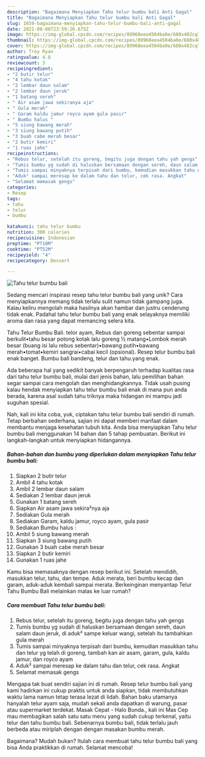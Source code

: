 ```yaml
---
description: "Bagaimana Menyiapkan Tahu telur bumbu bali Anti Gagal"
title: "Bagaimana Menyiapkan Tahu telur bumbu bali Anti Gagal"
slug: 1659-bagaimana-menyiapkan-tahu-telur-bumbu-bali-anti-gagal
date: 2021-08-06T23:59:26.675Z
image: https://img-global.cpcdn.com/recipes/89968eea4504ba0e/680x482cq70/tahu-telur-bumbu-bali-foto-resep-utama.jpg
thumbnail: https://img-global.cpcdn.com/recipes/89968eea4504ba0e/680x482cq70/tahu-telur-bumbu-bali-foto-resep-utama.jpg
cover: https://img-global.cpcdn.com/recipes/89968eea4504ba0e/680x482cq70/tahu-telur-bumbu-bali-foto-resep-utama.jpg
author: Troy Ryan
ratingvalue: 4.8
reviewcount: 3
recipeingredient:
- "2 butir telur"
- "4 tahu kotak"
- "2 lembar daun salam"
- "2 lembar daun jeruk"
- "1 batang sereh"
- " Air asam jawa sekiranya aja"
- " Gula merah"
- " Garam kaldu jamur royco ayam gula pasir"
- " Bumbu halus "
- "5 siung bawang merah"
- "3 siung bawang putih"
- "3 buah cabe merah besar"
- "2 butir kemiri"
- "1 ruas jahe"
recipeinstructions:
- "Rebus telur, setelah itu goreng, begitu juga dengan tahu yah gengs"
- "Tumis bumbu yg sudah di haluskan bersamaan dengan sereh, daun salam daun jeruk, di aduk² sampe keluar wangi, setelah itu tambahkan gula merah"
- "Tumis sampai minyaknya terpisah dari bumbu, kemudian masukkan tahu dan telur yg telah di goreng, tambah kan air asam, garam, gula, kaldu jamur, dan royco ayam"
- "Aduk² sampai meresap ke dalam tahu dan telur, cek rasa. Angkat"
- "Selamat memasak gengs"
categories:
- Resep
tags:
- tahu
- telur
- bumbu

katakunci: tahu telur bumbu 
nutrition: 300 calories
recipecuisine: Indonesian
preptime: "PT10M"
cooktime: "PT52M"
recipeyield: "4"
recipecategory: Dessert

---
```



![Tahu telur bumbu bali](https://img-global.cpcdn.com/recipes/89968eea4504ba0e/680x482cq70/tahu-telur-bumbu-bali-foto-resep-utama.jpg)

Sedang mencari inspirasi resep tahu telur bumbu bali yang unik? Cara menyiapkannya memang tidak terlalu sulit namun tidak gampang juga. Kalau keliru mengolah maka hasilnya akan hambar dan justru cenderung tidak enak. Padahal tahu telur bumbu bali yang enak selayaknya memiliki aroma dan rasa yang dapat memancing selera kita.

Tahu Telur Bumbu Bali. telor ayam, Rebus dan goreng sebentar sampai berkulit•tahu besar potong kotak lalu goreng ½ matang•Lombok merah besar (buang isi lalu rebus sebentar)•bawang putih•bawang merah•tomat•kemiri sangrai•cabai kecil (opsional). Resep telur bumbu bali enak banget. Bumbu bali bandeng, telur dan tahu.yang enak.

Ada beberapa hal yang sedikit banyak berpengaruh terhadap kualitas rasa dari tahu telur bumbu bali, mulai dari jenis bahan, lalu pemilihan bahan segar sampai cara mengolah dan menghidangkannya. Tidak usah pusing kalau hendak menyiapkan tahu telur bumbu bali enak di mana pun anda berada, karena asal sudah tahu triknya maka hidangan ini mampu jadi suguhan spesial.


Nah, kali ini kita coba, yuk, ciptakan tahu telur bumbu bali sendiri di rumah. Tetap berbahan sederhana, sajian ini dapat memberi manfaat dalam membantu menjaga kesehatan tubuh kita. Anda bisa menyiapkan Tahu telur bumbu bali menggunakan 14 bahan dan 5 tahap pembuatan. Berikut ini langkah-langkah untuk menyiapkan hidangannya.

<!--inarticleads1-->

##### Bahan-bahan dan bumbu yang diperlukan dalam menyiapkan Tahu telur bumbu bali:

1. Siapkan 2 butir telur
1. Ambil 4 tahu kotak
1. Ambil 2 lembar daun salam
1. Sediakan 2 lembar daun jeruk
1. Gunakan 1 batang sereh
1. Siapkan  Air asam jawa sekira²nya aja
1. Sediakan  Gula merah
1. Sediakan  Garam, kaldu jamur, royco ayam, gula pasir
1. Sediakan  Bumbu halus :
1. Ambil 5 siung bawang merah
1. Siapkan 3 siung bawang putih
1. Gunakan 3 buah cabe merah besar
1. Siapkan 2 butir kemiri
1. Gunakan 1 ruas jahe


Kamu bisa memasaknya dengan resep berikut ini. Setelah mendidih, masukkan telur, tahu, dan tempe. Aduk merata, beri bumbu kecap dan garam, aduk-aduk kembali sampai merata. Berkeinginan menyantap Telur Tahu Bumbu Bali melainkan malas ke luar rumah? 

<!--inarticleads2-->

##### Cara membuat Tahu telur bumbu bali:

1. Rebus telur, setelah itu goreng, begitu juga dengan tahu yah gengs
1. Tumis bumbu yg sudah di haluskan bersamaan dengan sereh, daun salam daun jeruk, di aduk² sampe keluar wangi, setelah itu tambahkan gula merah
1. Tumis sampai minyaknya terpisah dari bumbu, kemudian masukkan tahu dan telur yg telah di goreng, tambah kan air asam, garam, gula, kaldu jamur, dan royco ayam
1. Aduk² sampai meresap ke dalam tahu dan telur, cek rasa. Angkat
1. Selamat memasak gengs


Mengapa tak buat sendiri sajian ini di rumah. Resep telur bumbu bali yang kami hadirkan ini cukup praktis untuk anda siapkan, tidak membutuhkan waktu lama namun tetap terasa lezat di lidah. Bahan baku utamanya hanyalah telur ayam saja, mudah sekali anda dapatkan di warung, pasar atau supermarket terdekat. Masak Cepat - Halo Bunda., kali ini Mas Cep mau membagikan salah satu satu menu yang sudah cukup terkenal, yaitu telur dan tahu bumbu bali. Sebenarnya bumbu bali, tidak terlalu jauh berbeda atau miriplah dengan dengan masakan bumbu merah. 

Bagaimana? Mudah bukan? Itulah cara membuat tahu telur bumbu bali yang bisa Anda praktikkan di rumah. Selamat mencoba!
